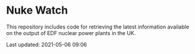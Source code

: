 # Nuke Watch

This repository includes code for retrieving the latest information available on the output of EDF nuclear power plants in the UK.

Last updated: 2021-05-06 09:06